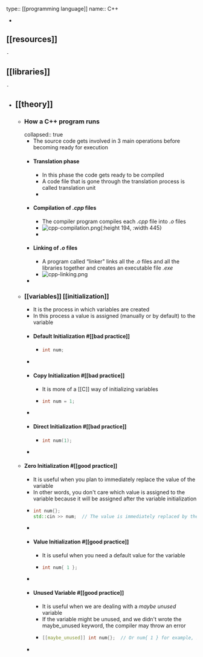type:: [[programming language]]
name:: C++

-
## [[resources]]
	-
## [[libraries]]
	-
- ## [[theory]]
	- ### How a C++ program runs
	  collapsed:: true
		- The source code gets involved in 3 main operations before becoming ready for execution
		- #### Translation phase
			- In this phase the code gets ready to be compiled
			- A code file that is gone through the translation process is called translation unit
			-
		- #### Compilation of *.cpp* files
			- The compiler program compiles each *.cpp* file into *.o* files
			- ![cpp-compilation.png](../assets/cpp-compilation_1683319562030_0.png){:height 194, :width 445}
			-
		- #### Linking of *.o* files
			- A program called “linker" links all the *.o* files and all the libraries together and creates an executable file *.exe*
			- ![cpp-linking.png](../assets/cpp-linking_1683319581098_0.png)
		-
	- ### [[variables]] [[initialization]]
		- It is the process in which variables are created
		- In this process a value is assigned (manually or by default) to the variable
		- #### Default Initialization #[[bad practice]]
			- ```C++
			  int num;
			  ```
		-
		- #### Copy Initialization #[[bad practice]]
			- It is more of a [[C]] way of initializing variables
			- ```C++
			  int num = 1;
			  ```
		-
		- #### Direct Initialization #[[bad practice]]
			- ```C++
			  int num(1);
			  ```
		-
	- #### Zero Initialization #[[good practice]]
		- It is useful when you plan to immediately replace the value of the variable
		- In other words, you don't care which value is assigned to the variable because it will be assigned after the variable initialization
		- ```C++
		  int num{};
		  std::cin >> num;  // The value is immediately replaced by the value inserted using "cin"
		  ```
		-
		- #### Value Initialization #[[good practice]]
			- It is useful when you need a default value for the variable
			- ```C++
			  int num{ 1 };
			  ```
		-
		- #### Unused Variable #[[good practice]]
			- It is useful when we are dealing with a *maybe unused* variable
			- If the variable might be unused, and we didn't wrote the maybe_unused keyword, the compiler may throw an error
			- ```C++
			  [[maybe_unused]] int num{};  // Or num{ 1 } for example, it doesn't matter
			  ```
		-
